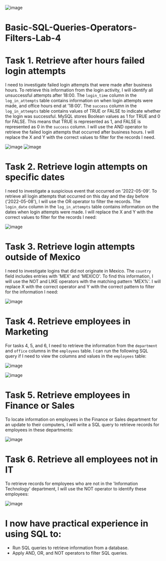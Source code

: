 ![image](https://github.com/iahalkhatib/Basic-SQL-Queries-Operators-Filters-Lab-4/assets/170050432/bdd1b997-3a77-414b-b54e-79d24f3d7d04)

# Basic-SQL-Queries-Operators-Filters-Lab-4

# Task 1. Retrieve after hours failed login attempts

I need to investigate failed login attempts that were made after business hours. To retrieve this information from the login activity, I will identify all unsuccessful attempts after 18:00. 
The `login_time` column in the `log_in_attempts` table contains information on when login attempts were made, and office hours end at '18:00'. 
The `success` column in the `log_in_attempts` table contains values of TRUE or FALSE to indicate whether the login was successful. MySQL stores Boolean values as 1 for TRUE and 0 for FALSE. 
This means that TRUE is represented as 1, and FALSE is represented as 0 in the `success` column. 
I will use the AND operator to retrieve the failed login attempts that occurred after business hours. I will replace the X and Y with the correct values to filter for the records I need.

![image](https://github.com/iahalkhatib/Basic-SQL-Queries-Operators-Filters-Lab-4/assets/170050432/3089dcba-0424-45d4-99be-35d38474a209)
![image](https://github.com/iahalkhatib/Basic-SQL-Queries-Operators-Filters-Lab-4/assets/170050432/6b7c8dea-5897-4bd4-9578-b0fdf084304c)


# Task 2. Retrieve login attempts on specific dates

I need to investigate a suspicious event that occurred on '2022-05-09'. 
To retrieve all login attempts that occurred on this day and the day before ('2022-05-08'), I will use the OR operator to filter the records. 
The `login_date` column in the `log_in_attempts` table contains information on the dates when login attempts were made. 
I will replace the X and Y with the correct values to filter for the records I need:

![image](https://github.com/iahalkhatib/Basic-SQL-Queries-Operators-Filters-Lab-4/assets/170050432/298b3902-f2bf-4105-a571-2e5fc5e1728f)



# Task 3. Retrieve login attempts outside of Mexico

I need to investigate logins that did not originate in Mexico. 
The `country` field includes entries with 'MEX' and 'MEXICO'. To find this information, I will use the NOT and LIKE operators with the matching pattern 'MEX%'. 
I will replace X with the correct operator and Y with the correct pattern to filter for the information I need:

![image](https://github.com/iahalkhatib/Basic-SQL-Queries-Operators-Filters-Lab-4/assets/170050432/de7bd844-b931-41de-9aba-36894af1d7b5)


# Task 4. Retrieve employees in Marketing

For tasks 4, 5, and 6, I need to retrieve the information from the `department` and `office` columns in the `employees` table. I can run the following SQL query if I need to view the columns and values in the `employees` table:

![image](https://github.com/iahalkhatib/Basic-SQL-Queries-Operators-Filters-Lab-4/assets/170050432/ff736fb1-bece-4e98-bdff-bc80733df2ba)

![image](https://github.com/iahalkhatib/Basic-SQL-Queries-Operators-Filters-Lab-4/assets/170050432/329d0ccb-e63d-4f54-90be-3547aed6a991)


# Task 5. Retrieve employees in Finance or Sales

To locate information on employees in the Finance or Sales department for an update to their computers, I will write a SQL query to retrieve records for employees in these departments:

![image](https://github.com/iahalkhatib/Basic-SQL-Queries-Operators-Filters-Lab-4/assets/170050432/c7402ed1-b818-4778-907b-74e6f078e289)


# Task 6. Retrieve all employees not in IT

To retrieve records for employees who are not in the 'Information Technology' department, I will use the NOT operator to identify these employees:

![image](https://github.com/iahalkhatib/Basic-SQL-Queries-Operators-Filters-Lab-4/assets/170050432/4a6ac9d0-373c-4779-9bc3-d1912d4fd1ab)


# I now have practical experience in using SQL to:

- Run SQL queries to retrieve information from a database.
- Apply AND, OR, and NOT operators to filter SQL queries.
